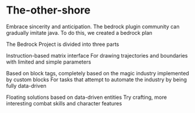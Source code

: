 # The-other-shore

Embrace sincerity and anticipation. The bedrock plugin community can gradually imitate java.
To do this, we created a bedrock plan

The Bedrock Project is divided into three parts

Instruction-based matrix interface
For drawing trajectories and boundaries with limited and simple parameters

Based on block tags, completely based on the magic industry implemented by custom blocks
For tasks that attempt to automate the industry by being fully data-driven

Floating solutions based on data-driven entities
Try crafting, more interesting combat skills and character features
